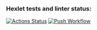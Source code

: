 ### Hexlet tests and linter status:
[![Actions Status](https://github.com/Avanera/devops-for-programmers-project-74/actions/workflows/hexlet-check.yml/badge.svg)](https://github.com/Avanera/devops-for-programmers-project-74/actions)
[![Push Workflow](https://github.com/Avanera/devops-for-programmers-project-74/actions/workflows/push.yml/badge.svg)](https://github.com/Avanera/devops-for-programmers-project-74/actions/workflows/push.yml)
